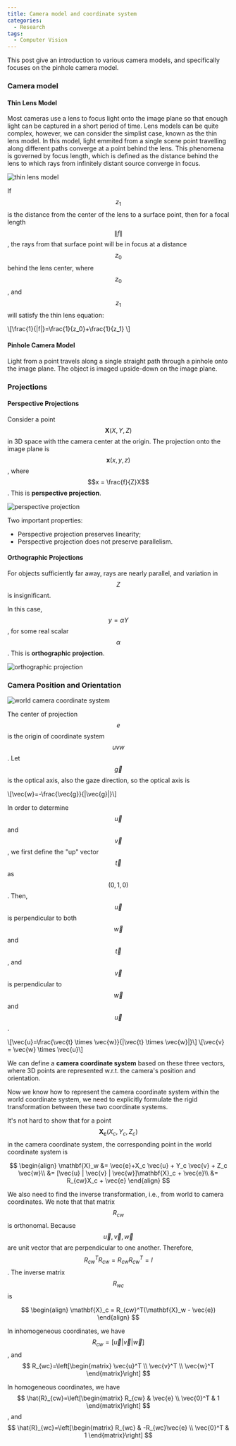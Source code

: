 ```yaml
---
title: Camera model and coordinate system
categories: 
  - Research
tags:
  - Computer Vision
---
```


This post give an introduction to various camera models, and specifically focuses on the pinhole camera model.


### Camera model

#### Thin Lens Model

Most cameras use a lens to focus light onto the image plane so that enough light can be captured in a short period of time. Lens models can be quite complex, however, we can consider the simplist case, known as the thin lens model. In this model, light emmited from a single scene point travelling along different paths converge at a point behind the lens. This phenomena is governed by focus length, which is defined as the distance behind the lens to which rays from infinitely distant source converge in focus.

![thin lens model](/assets/img/research/cv/thin_lens_model.png)

If $$z_1$$ is the distance from the center of the lens to a surface point, then for a focal length $$\|f\|$$, the rays from that surface point will be in focus at a distance $$z_0$$ behind the lens center, where $$z_0$$, and $$z_1$$ will satisfy the thin lens equation:

\\[\frac{1}{\|f\|}=\frac{1}{z_0}+\frac{1}{z_1} \\]

#### Pinhole Camera Model

Light from a point travels along a single straight path through a pinhole onto the image plane. The object is imaged upside-down on the image plane.

### Projections

#### Perspective Projections

Consider a point $$\mathbf{X}(X, Y, Z)$$ in 3D space with tthe camera center at the origin. The projection onto the image plane is $$\mathbf{x}(x, y, z)$$, where $$x = \frac{f}{Z}X$$. This is **perspective projection**.

![perspective projection](/assets/img/research/cv/perspective_projection.png)

Two important properties:

* Perspective projection preserves linearity;
* Perspective projection does not preserve parallelism.

#### Orthographic Projections

For objects sufficiently far away, rays are nearly parallel, and variation in $$Z$$ is insignificant.

In this case, $$y = \alpha Y$$, for some real scalar $$\alpha$$. This is **orthographic projection**.

![orthographic projection](/assets/img/research/cv/orthographic_projection.png)

### Camera Position and Orientation

![world camera coordinate system](/assets/img/research/cv/world_camera_coord_system.png)

The center of projection $$e$$ is the origin of coordinate system $$uvw$$. Let $$\vec{g}$$ is the optical axis, also the gaze direction, so the optical axis is

\\[\vec{w}=-\frac{\vec{g}}{\|\vec{g}\|}\\]

In order to determine $$\vec{u}$$ and $$\vec{v}$$, we first define the "up" vector $$\vec{t}$$ as $$(0, 1, 0)$$. Then, $$\vec{u}$$ is perpendicular to both $$\vec{w}$$ and $$\vec{t}$$, and $$\vec{v}$$ is perpendicular to $$\vec{w}$$ and $$\vec{u}$$.

\\[\vec{u}=\frac{\vec{t} \times \vec{w}}{\|\vec{t} \times \vec{w}\|}\\]
\\[\vec{v} = \vec{w} \times \vec{u}\\]

We can define a **camera coordinate system** based on these three vectors, where 3D points are represented w.r.t. the camera's position and orientation.

Now we know how to represent the camera coordinate system within the world coordinate system, we need to explicitly formulate the rigid transformation between these two coordinate systems.

It's not hard to show that for a point $$\mathbf{X_c}(X_c, Y_c, Z_c)$$ in the camera coordinate system, the corresponding point in the world coordinate system is

$$
\begin{align}
\mathbf{X}_w &= \vec{e}+X_c \vec{u} + Y_c \vec{v} + Z_c \vec{w}\\
&= [\vec{u} | \vec{v} | \vec{w}]\mathbf{X}_c + \vec{e}\\
&= R_{cw}X_c + \vec{e}
\end{align}
$$

We also need to find the inverse transformation, i.e., from world to camera coordinates. We note that that matrix $$R_{cw}$$ is orthonomal. Because $$\vec{u}, \vec{v}, \vec{w}$$ are unit vector that are perpendicular to one another. Therefore, $$R_{cw}^T R_{cw}=R_{cw}R_{cw}^T=I$$. The inverse matrix $$R_{wc}$$ is

$$
\begin{align}
\mathbf{X}_c = R_{cw}^T(\mathbf{X}_w - \vec{e})
\end{align}
$$

In inhomogeneous coordinates, we have
$$
R_{cw}=[\vec{u} | \vec{v} | \vec{w}]
$$
, and 
$$
R_{wc}=\left[\begin{matrix} \vec{u}^T \\ \vec{v}^T \\ \vec{w}^T \end{matrix}\right]
$$

In homogeneous coordinates, we have
$$
\hat{R}_{cw}=\left[\begin{matrix} R_{cw} & \vec{e} \\ \vec{0}^T & 1 \end{matrix}\right]
$$
, and 
$$
\hat{R}_{wc}=\left[\begin{matrix} R_{wc} & -R_{wc}\vec{e} \\ \vec{0}^T & 1 \end{matrix}\right]
$$